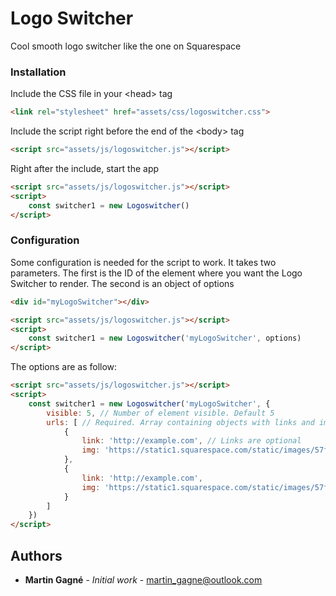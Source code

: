 # Logo Switcher
Cool smooth logo switcher like the one on Squarespace

### Installation

Include the CSS file in your \<head> tag
```html
<link rel="stylesheet" href="assets/css/logoswitcher.css">
```

Include the script right before the end of the \<body> tag

```html
<script src="assets/js/logoswitcher.js"></script>
```

Right after the include, start the app

```html
<script src="assets/js/logoswitcher.js"></script>
<script>
    const switcher1 = new Logoswitcher()
</script>
```
### Configuration
Some configuration is needed for the script to work. It takes two parameters. The first is the ID of the element where you want the Logo Switcher to render. The second is an object of options
```html
<div id="myLogoSwitcher"></div>

<script src="assets/js/logoswitcher.js"></script>
<script>
    const switcher1 = new Logoswitcher('myLogoSwitcher', options)
</script>
```
The options are as follow:

```html
<script src="assets/js/logoswitcher.js"></script>
<script>
    const switcher1 = new Logoswitcher('myLogoSwitcher', {
        visible: 5, // Number of element visible. Default 5
        urls: [ // Required. Array containing objects with links and imgs
            {
                link: 'http://example.com', // Links are optional
                img: 'https://static1.squarespace.com/static/images/57fea8f720099e55c3901865?format=100w'
            },
            {
                link: 'http://example.com',
                img: 'https://static1.squarespace.com/static/images/57feaa162994cab82c6cc4b5?format=100w'
            }
        ]
    })
</script>
``` 
## Authors

* **Martin Gagné** - *Initial work* - [martin_gagne@outlook.com](mailto:martin_gagne@outlook.com)


